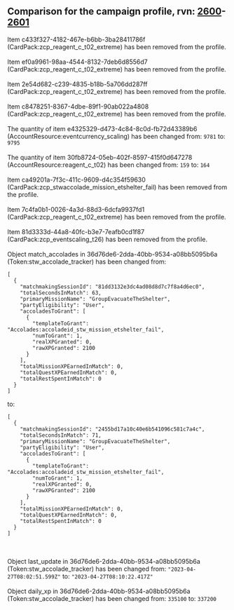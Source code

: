 ## Comparison for the campaign profile, rvn: [2600](https://github.com/PRO100KatYT/FortniteProfileRevisions/tree/main/profiles/campaign/2600%20campaign.json)-[2601](https://github.com/PRO100KatYT/FortniteProfileRevisions/tree/main/profiles/campaign/2601%20campaign.json)

Item c433f327-4182-467e-b6bb-3ba28411786f (CardPack:zcp_reagent_c_t02_extreme) has been removed from the profile.
<br><br>
Item ef0a9961-98aa-4544-8132-7deb6d8556d7 (CardPack:zcp_reagent_c_t02_extreme) has been removed from the profile.
<br><br>
Item 2e54d682-c239-4835-b18b-5a706dd287ff (CardPack:zcp_reagent_c_t02_extreme) has been removed from the profile.
<br><br>
Item c8478251-8367-4dbe-89f1-90ab022a4808 (CardPack:zcp_reagent_c_t02_extreme) has been removed from the profile.
<br><br>
The quantity of item e4325329-d473-4c84-8c0d-fb72d43389b6 (AccountResource:eventcurrency_scaling) has been changed from: `9781` to: `9795`
<br><br>
The quantity of item 30fb8724-05eb-402f-8597-415f0d647278 (AccountResource:reagent_c_t02) has been changed from: `159` to: `164`
<br><br>
Item ca49201a-7f3c-411c-9609-d4c354f59630 (CardPack:zcp_stwaccolade_mission_etshelter_fail) has been removed from the profile.
<br><br>
Item 7c4fa0b1-0026-4a3d-88d3-6dcfa9937fd1 (CardPack:zcp_reagent_c_t02_extreme) has been removed from the profile.
<br><br>
Item 81d3333d-44a8-40fc-b3e7-7eafb0cd1f87 (CardPack:zcp_eventscaling_t26) has been removed from the profile.
<br><br>
Object match_accolades in 36d76de6-2dda-40bb-9534-a08bb5095b6a (Token:stw_accolade_tracker) has been changed from:

```
[
  {
    "matchmakingSessionId": "81dd3132e3dc4ad08d8d7c7f8a4d6ec0",
    "totalSecondsInMatch": 63,
    "primaryMissionName": "GroupEvacuateTheShelter",
    "partyEligibility": "User",
    "accoladesToGrant": [
      {
        "templateToGrant": "Accolades:accoladeid_stw_mission_etshelter_fail",
        "numToGrant": 1,
        "realXPGranted": 0,
        "rawXPGranted": 2100
      }
    ],
    "totalMissionXPEarnedInMatch": 0,
    "totalQuestXPEarnedInMatch": 0,
    "totalRestSpentInMatch": 0
  }
]
```

to:

```
[
  {
    "matchmakingSessionId": "2455bd17a10c40e6b541096c581c7a4c",
    "totalSecondsInMatch": 71,
    "primaryMissionName": "GroupEvacuateTheShelter",
    "partyEligibility": "User",
    "accoladesToGrant": [
      {
        "templateToGrant": "Accolades:accoladeid_stw_mission_etshelter_fail",
        "numToGrant": 1,
        "realXPGranted": 0,
        "rawXPGranted": 2100
      }
    ],
    "totalMissionXPEarnedInMatch": 0,
    "totalQuestXPEarnedInMatch": 0,
    "totalRestSpentInMatch": 0
  }
]
```

<br><br>
Object last_update in 36d76de6-2dda-40bb-9534-a08bb5095b6a (Token:stw_accolade_tracker) has been changed from: `"2023-04-27T08:02:51.599Z"` to: `"2023-04-27T08:10:22.417Z"`
<br><br>
Object daily_xp in 36d76de6-2dda-40bb-9534-a08bb5095b6a (Token:stw_accolade_tracker) has been changed from: `335100` to: `337200`
<br><br>
